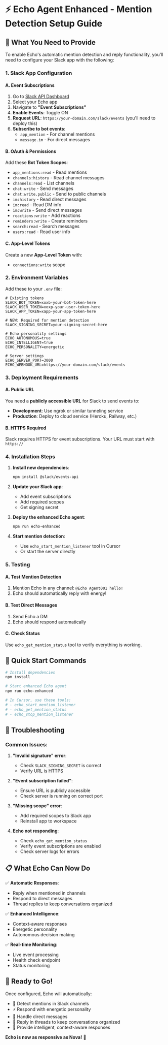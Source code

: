 # ⚡ Echo Agent Enhanced - Mention Detection Setup Guide

## 🎯 **What You Need to Provide**

To enable Echo's automatic mention detection and reply functionality, you'll need to configure your Slack app with the following:

### **1. Slack App Configuration**

#### **A. Event Subscriptions**
1. Go to [Slack API Dashboard](https://api.slack.com/apps)
2. Select your Echo app
3. Navigate to **"Event Subscriptions"**
4. **Enable Events**: Toggle ON
5. **Request URL**: `https://your-domain.com/slack/events` (you'll need to deploy this)
6. **Subscribe to bot events**:
   - `app_mention` - For channel mentions
   - `message.im` - For direct messages

#### **B. OAuth & Permissions**
Add these **Bot Token Scopes**:
- `app_mentions:read` - Read mentions
- `channels:history` - Read channel messages
- `channels:read` - List channels
- `chat:write` - Send messages
- `chat:write.public` - Send to public channels
- `im:history` - Read direct messages
- `im:read` - Read DM info
- `im:write` - Send direct messages
- `reactions:write` - Add reactions
- `reminders:write` - Create reminders
- `search:read` - Search messages
- `users:read` - Read user info

#### **C. App-Level Tokens**
Create a new **App-Level Token** with:
- `connections:write` scope

### **2. Environment Variables**

Add these to your `.env` file:

```env
# Existing tokens
SLACK_BOT_TOKEN=xoxb-your-bot-token-here
SLACK_USER_TOKEN=xoxp-your-user-token-here
SLACK_APP_TOKEN=xapp-your-app-token-here

# NEW: Required for mention detection
SLACK_SIGNING_SECRET=your-signing-secret-here

# Echo personality settings
ECHO_AUTONOMOUS=true
ECHO_INTELLIGENT=true
ECHO_PERSONALITY=energetic

# Server settings
ECHO_SERVER_PORT=3000
ECHO_WEBHOOK_URL=https://your-domain.com/slack/events
```

### **3. Deployment Requirements**

#### **A. Public URL**
You need a **publicly accessible URL** for Slack to send events to:
- **Development**: Use ngrok or similar tunneling service
- **Production**: Deploy to cloud service (Heroku, Railway, etc.)

#### **B. HTTPS Required**
Slack requires HTTPS for event subscriptions. Your URL must start with `https://`

### **4. Installation Steps**

1. **Install new dependencies**:
   ```bash
   npm install @slack/events-api
   ```

2. **Update your Slack app**:
   - Add event subscriptions
   - Add required scopes
   - Get signing secret

3. **Deploy the enhanced Echo agent**:
   ```bash
   npm run echo-enhanced
   ```

4. **Start mention detection**:
   - Use `echo_start_mention_listener` tool in Cursor
   - Or start the server directly

### **5. Testing**

#### **A. Test Mention Detection**
1. Mention Echo in any channel: `@Echo Agent001 hello!`
2. Echo should automatically reply with energy!

#### **B. Test Direct Messages**
1. Send Echo a DM
2. Echo should respond automatically

#### **C. Check Status**
Use `echo_get_mention_status` tool to verify everything is working.

## 🚀 **Quick Start Commands**

```bash
# Install dependencies
npm install

# Start enhanced Echo agent
npm run echo-enhanced

# In Cursor, use these tools:
# - echo_start_mention_listener
# - echo_get_mention_status
# - echo_stop_mention_listener
```

## 🔧 **Troubleshooting**

### **Common Issues:**

1. **"Invalid signature" error**:
   - Check `SLACK_SIGNING_SECRET` is correct
   - Verify URL is HTTPS

2. **"Event subscription failed"**:
   - Ensure URL is publicly accessible
   - Check server is running on correct port

3. **"Missing scope" error**:
   - Add required scopes to Slack app
   - Reinstall app to workspace

4. **Echo not responding**:
   - Check `echo_get_mention_status`
   - Verify event subscriptions are enabled
   - Check server logs for errors

## 📋 **What Echo Can Now Do**

✅ **Automatic Responses**:
- Reply when mentioned in channels
- Respond to direct messages
- Thread replies to keep conversations organized

✅ **Enhanced Intelligence**:
- Context-aware responses
- Energetic personality
- Autonomous decision making

✅ **Real-time Monitoring**:
- Live event processing
- Health check endpoint
- Status monitoring

## 🎉 **Ready to Go!**

Once configured, Echo will automatically:
- 🔔 Detect mentions in Slack channels
- ⚡ Respond with energetic personality
- 💬 Handle direct messages
- 🧵 Reply in threads to keep conversations organized
- 🚀 Provide intelligent, context-aware responses

**Echo is now as responsive as Nova!** 🎯
